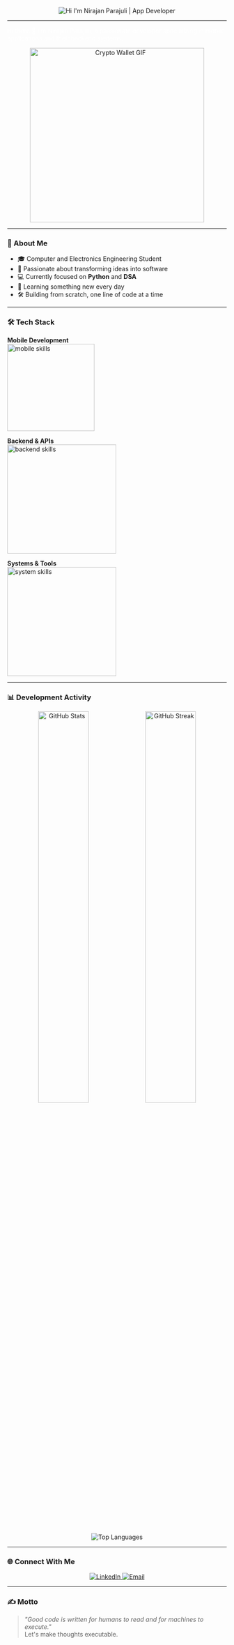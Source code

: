 <p align="center">
  <img src="https://readme-typing-svg.demolab.com?font=Fira+Code&weight=600&size=26&duration=3000&pause=1000&color=FFFFFF&center=true&width=435&lines=Hi+I'm+Nirajan+Parajuli;App+Developer" alt="Hi I'm Nirajan Parajuli | App Developer" />
</p>

---

<p style="color: white;">
Hi there 👋  
I'm Nirajan Parajuli, a passionate developer specializing in mobile applications and their backend systems.  
</p>

<p align="center">
  <img src="https://media1.tenor.com/m/Y4xyhnANDU4AAAAd/crypto-tokeowallet.gif" alt="Crypto Wallet GIF" width="400" />
</p>

---

### 🚀 About Me

- 🎓 Computer and Electronics Engineering Student
- 🧠 Passionate about transforming ideas into software  
- 💻 Currently focused on **Python** and **DSA** 
- 🌱 Learning something new every day  
- 🛠️ Building from scratch, one line of code at a time
  
---

### 🛠️ Tech Stack

**Mobile Development**  
<img src="https://skillicons.dev/icons?i=flutter,dart,kotlin,swift,java" width="200" alt="mobile skills" />  

**Backend & APIs**  
<img src="https://skillicons.dev/icons?i=nodejs,python,firebase,mongodb,mysql,postman" width="250" alt="backend skills" />  

**Systems & Tools**  
<img src="https://skillicons.dev/icons?i=c,cpp,git,vscode,xcode,figma,linux" width="250" alt="system skills" />  

---

### 📊 Development Activity

<p align="center">
  <img src="https://github-readme-stats.vercel.app/api?username=dallekhursani&show_icons=true&theme=github_dark&hide_border=true" alt="GitHub Stats" width="48%" />
  <img src="https://github-readme-streak-stats.herokuapp.com/?user=dallekhursani&theme=github-dark&hide_border=true" alt="GitHub Streak" width="48%" />
</p>

<p align="center">
  <img src="https://github-readme-stats.vercel.app/api/top-langs/?username=dallekhursani&layout=compact&theme=github_dark&hide_border=true&langs_count=6" alt="Top Languages" />
</p>

---

### 🌐 Connect With Me

<p align="center">
  <a href="https://www.linkedin.com/in/nirajan-parajuli-392408363" target="_blank">
    <img src="https://img.shields.io/badge/-LinkedIn-0077B5?style=for-the-badge&logo=linkedin&logoColor=white" alt="LinkedIn" />
  </a>
  <a href="mailto:nirajan.3.1415@gmail.com" target="_blank">
    <img src="https://img.shields.io/badge/-Gmail-D14836?style=for-the-badge&logo=gmail&logoColor=white" alt="Email" />
  </a>
</p>

---

### ✍️ Motto

> _"Good code is written for humans to read and for machines to execute."_  
> Let's make thoughts executable.
